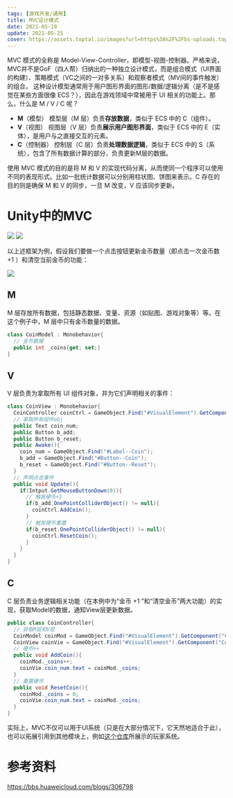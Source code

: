 ```yaml
---
tags: [游戏开发/通用]
title: MVC设计模式
date: 2021-05-19
update: 2021-05-25
cover: https://assets.toptal.io/images?url=https%3A%2F%2Fbs-uploads.toptal.io%2Fblackfish-uploads%2Fcomponents%2Fblog_post_page%2F4084336%2Fcover_image%2Fretina_500x200%2Fcover-unity-with-mvc-how-to-level-up-your-game-development-46aaec316442778385f4c4149a0f5273.png
---
```


MVC 模式的全称是 Model-View-Controller，即模型-视图-控制器。严格来说，MVC并不是GoF（四人帮）归纳出的一种独立设计模式，而是组合模式（UI界面的构建）、策略模式（VC之间的一对多关系）和观察者模式（MV间的事件触发）的组合。
这种设计模型通常用于用户图形界面的图形/数据/逻辑分离（是不是感觉在某些方面很像 ECS？），因此在游戏领域中常被用于 UI 相关的功能上。那么，什么是 M / V / C 呢？
- **M**（模型）
模型层（M 层）负责**存放数据**，类似于 ECS 中的 C（组件）。
- **V**（视图）
视图层（V 层）负责**展示用户图形界面**，类似于 ECS 中的 E（实体），是用户与之直接交互的元素。
- **C**（控制器）
控制层（C 层）负责**处理数据逻辑**，类似于 ECS 中的 S（系统），包含了所有数据计算的部分，负责更新M层的数据。

使用 MVC 模式的目的是将 M 和 V 的实现代码分离，从而使同一个程序可以使用不同的表现形式。比如一批统计数据可以分别用柱状图、饼图来表示。C 存在的目的则是确保 M 和 V 的同步，一旦 M 改变，V 应该同步更新。

# Unity中的MVC
![](https://img-blog.csdnimg.cn/20181106152450894.png)
![](http://xpsuper.com/upload/2021/10/MVC01-da44a1398db94f8987ec9aa716cb1725.png)

以上述框架为例，假设我们要做一个点击按钮更新金币数量（即点击一次金币数 +1 ）和清空当前金币的功能：

![](https://velog.velcdn.com/images/suhan0304/post/d6333381-8221-4cae-9f3c-f7d21ed3e978/image.png)

## M
M 层存放所有数据，包括静态数据、变量、资源（如贴图、游戏对象等）等。在这个例子中，M 层中只有金币数量的数据。
```C#
class CoinModel : Monobehavior{
  // 金币数据
  public int _coins{get; set;}
}
```

## V
V 层负责为拿取所有 UI 组件对象，并为它们声明相关的事件：
```C#
class CoinView : Monobehavior{
  CoinController coinCtrl = GameObject.Find("#VisualElement").GetComponent("CoinController");
  // 拿取所有组件obj
  public Text coin_num;
  public Button b_add;
  public Button b_reset;
  public Awake(){
    coin_num = GameObject.Find("#Label--Coin");
    b_add = GameObject.Find("#Button--Coin");
    b_reset = GameObject.Find("#Button--Reset");
  }
  // 声明点击事件
  public void Update(){
    if(Intput.GetMouseButtonDown(0)){
      // 触发硬币+1
      if(b_add.OnePointColliderObject() != null){
        coinCtrl.AddCoin();
      }
      // 触发硬币重置
      if(b_reset.OnePointColliderObject() != null){
        coinCtrl.ResetCoin();
      }
    }
  }
}
```

## C
C 层负责业务逻辑相关功能（在本例中为“金币 +1 ”和“清空金币”两大功能）的实现，获取Model的数据，通知View层更新数据。
```C#
public class CoinController{
  // 获取M层和V层 
  CoinModel coinMod = GameObject.Find("#VisualElement").GetComponent("CoinModel");
  CoinView coinVie = GameObject.Find("#VisualElement").GetComponent("CoinView");
  // 硬币++
  public void AddCoin(){
    coinMod._coins++;
    coinVie.coin_num.text = coinMod._coins;
  }
  // 重置硬币
  public void ResetCoin(){
    coinMod._coins = 0;
    coinVie.coin_num.text = coinMod._coins;
  }
}
```

实际上，MVC不仅可以用于UI系统（只是在大部分情况下，它天然地适合于此），也可以拓展引用到其他模块上，例如<a href="https://github.com/jskyzero/MVC.DotNet/tree/master">这个仓库</a>所展示的玩家系统。

# 参考资料
https://bbs.huaweicloud.com/blogs/306798
